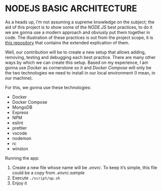 # NODEJS BASIC ARCHITECTURE

As a heads up, I’m not assuming a supreme knowledge on the subject; the aid of this project is to show some of the *NODE.JS* best practices, to do it we are gonna use a modern approach and obviusly put them together in code.
The illustration of these practices is out from the project scope, it is [this repository](https://github.com/goldbergyoni/nodebestpractices) that contains the extended explication of them.

Well, our contribution will be to create a new setup that allows adding, removing, testing and debugging each best practice. There are many other ways by which we can create this setup. Based on my experience, I am gonna use *Docker* as cornerstone so it and *Docker Compose* will only be the two technologies we need to install in our local environment (I mean, in our machine).

For this, we gonna use these technologies:

* Docker
* Docker Compose
* MongoDB
* Express
* NPM
* eslint
* prettier
* vscode
* nodemon
* rc
* winston

Running the app:

1. Create a new file whose name will be *.envrc*. To keep it’s simple, this file could be a copy from *.envrc.sample*
2. Execute `./script/up.sh`
3. Enjoy it
